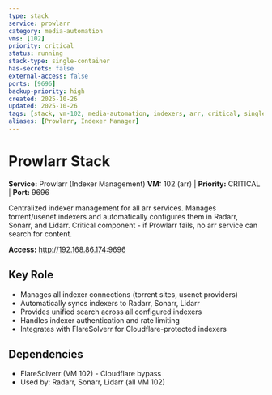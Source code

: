 ```yaml
---
type: stack
service: prowlarr
category: media-automation
vms: [102]
priority: critical
status: running
stack-type: single-container
has-secrets: false
external-access: false
ports: [9696]
backup-priority: high
created: 2025-10-26
updated: 2025-10-26
tags: [stack, vm-102, media-automation, indexers, arr, critical, single-container, no-secrets]
aliases: [Prowlarr, Indexer Manager]
---
```


# Prowlarr Stack

**Service:** Prowlarr (Indexer Management)
**VM:** 102 (arr) | **Priority:** CRITICAL | **Port:** 9696

Centralized indexer management for all arr services. Manages torrent/usenet indexers and automatically configures them in Radarr, Sonarr, and Lidarr. Critical component - if Prowlarr fails, no arr service can search for content.

**Access:** http://192.168.86.174:9696

## Key Role
- Manages all indexer connections (torrent sites, usenet providers)
- Automatically syncs indexers to Radarr, Sonarr, Lidarr
- Provides unified search across all configured indexers
- Handles indexer authentication and rate limiting
- Integrates with FlareSolverr for Cloudflare-protected indexers

## Dependencies
- FlareSolverr (VM 102) - Cloudflare bypass
- Used by: Radarr, Sonarr, Lidarr (all VM 102)
